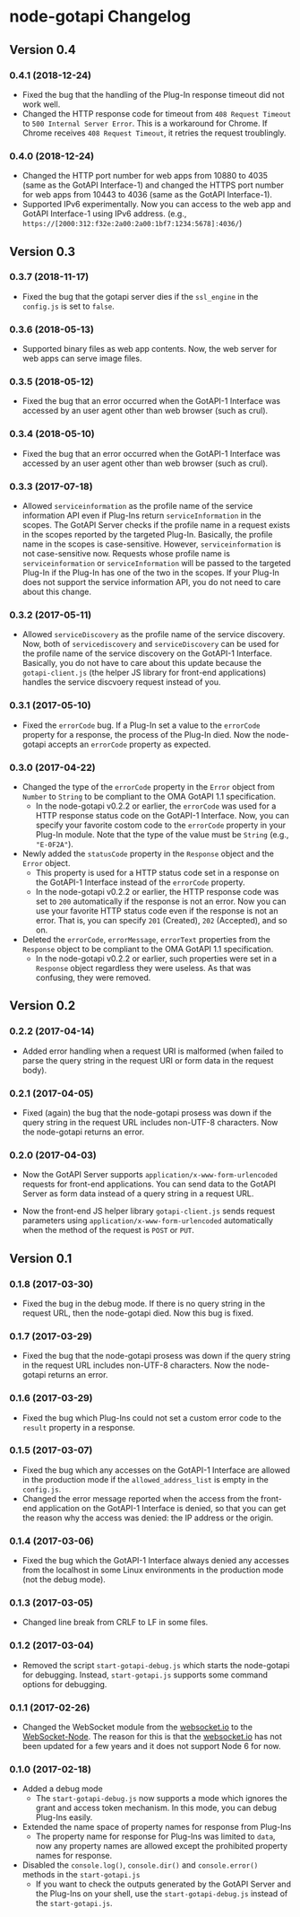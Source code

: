 node-gotapi Changelog
======================

## Version 0.4

### 0.4.1 (2018-12-24)

- Fixed the bug that the handling of the Plug-In response timeout did not work well.
- Changed the HTTP response code for timeout from `408 Request Timeout` to `500 Internal Server Error`. This is a workaround for Chrome. If Chrome receives `408 Request Timeout`, it retries the request troublingly.

### 0.4.0 (2018-12-24)

- Changed the HTTP port number for web apps from 10880 to 4035 (same as the GotAPI Interface-1) and changed the HTTPS port number for web apps from 10443 to 4036 (same as the GotAPI Interface-1).
- Supported IPv6 experimentally. Now you can access to the web app and GotAPI Interface-1 using IPv6 address. (e.g., `https://[2000:312:f32e:2a00:2a00:1bf7:1234:5678]:4036/`)

## Version 0.3

### 0.3.7 (2018-11-17)

- Fixed the bug that the gotapi server dies if the `ssl_engine` in the `config.js` is set to `false`.

### 0.3.6 (2018-05-13)

- Supported binary files as web app contents. Now, the web server for web apps can serve image files.

### 0.3.5 (2018-05-12)

- Fixed the bug that an error occurred when the GotAPI-1 Interface was accessed by an user agent other than web browser (such as crul).

### 0.3.4 (2018-05-10)

- Fixed the bug that an error occurred when the GotAPI-1 Interface was accessed by an user agent other than web browser (such as crul).

### 0.3.3 (2017-07-18)

- Allowed `serviceinformation` as the profile name of the service information API even if Plug-Ins return `serviceInformation` in the scopes. The GotAPI Server checks if the profile name in a request exists in the scopes reported by the targeted Plug-In. Basically, the profile name in the scopes is case-sensitive. However, `serviceinformation` is not case-sensitive now. Requests whose profile name is `serviceinformation` or `serviceInformation` will be passed to the targeted Plug-In if the Plug-In has one of the two in the scopes. If your Plug-In does not support the service information API, you do not need to care about this change.

### 0.3.2 (2017-05-11)

- Allowed `serviceDiscovery` as the profile name of the service discovery. Now, both of `servicediscovery` and `serviceDiscovery` can be used for the profile name of the service discovery on the GotAPI-1 Interface. Basically, you do not have to care about this update because the `gotapi-client.js` (the helper JS library for front-end applications) handles the service discvoery request instead of you.

### 0.3.1 (2017-05-10)

- Fixed the `errorCode` bug. If a Plug-In set a value to the `errorCode` property for a response, the process of the Plug-In died. Now the node-gotapi accepts an `errorCode` property as expected.

### 0.3.0 (2017-04-22)

- Changed the type of the `errorCode` property in the `Error` object from `Number` to `String` to be compliant to the OMA GotAPI 1.1 specification.
  - In the node-gotapi v0.2.2 or earlier, the `errorCode` was used for a HTTP response status code on the GotAPI-1 Interface. Now, you can specify your favorite costom code to the `errorCode` property in your Plug-In module. Note that the type of the value must be `String` (e.g., `"E-0F2A"`).
- Newly added the `statusCode` property in the `Response` object and the `Error` object.
  - This property is used for a HTTP status code set in a response on the GotAPI-1 Interface instead of the `errorCode` property.
  - In the node-gotapi v0.2.2 or earlier, the HTTP response code was set to `200` automatically if the response is not an error. Now you can use your favorite HTTP status code even if the response is not an error. That is, you can specify `201` (Created), `202` (Accepted), and so on.
- Deleted the `errorCode`, `errorMessage`, `errorText` properties from the `Response` object to be compliant to the OMA GotAPI 1.1 specification.
  - In the node-gotapi v0.2.2 or earlier, such properties were set in a `Response` object regardless they were useless. As that was confusing, they were removed.

## Version 0.2

### 0.2.2 (2017-04-14)

- Added error handling when a request URI is malformed (when failed to parse the query string in the request URI or form data in the request body).


### 0.2.1 (2017-04-05)

- Fixed (again) the bug that the node-gotapi prosess was down if the query string in the request URL includes non-UTF-8 characters. Now the node-gotapi returns an error.

### 0.2.0 (2017-04-03)

- Now the GotAPI Server supports `application/x-www-form-urlencoded` requests for front-end applications. You can send data to the GotAPI Server as form data instead of a query string in a request URL.

- Now the front-end JS helper library `gotapi-client.js` sends request parameters using `application/x-www-form-urlencoded` automatically when the method of the request is `POST` or `PUT`.

## Version 0.1

### 0.1.8 (2017-03-30)

- Fixed the bug in the debug mode. If there is no query string in the request URL, then the node-gotapi died. Now this bug is fixed.

### 0.1.7 (2017-03-29)

- Fixed the bug that the node-gotapi prosess was down if the query string in the request URL includes non-UTF-8 characters. Now the node-gotapi returns an error.

### 0.1.6 (2017-03-29)

- Fixed the bug which Plug-Ins could not set a custom error code to the `result` property in a response.

### 0.1.5 (2017-03-07)

- Fixed the bug which any accesses on the GotAPI-1 Interface are allowed in the production mode if the `allowed_address_list` is empty in the `config.js`.
- Changed the error message reported when the access from the front-end application on the GotAPI-1 Interface is denied, so that you can get the reason why the access was denied: the IP address or the origin.

### 0.1.4 (2017-03-06)

- Fixed the bug which the GotAPI-1 Interface always denied any accesses from the localhost in some Linux environments in the production mode (not the debug mode).

### 0.1.3 (2017-03-05)

- Changed line break from CRLF to LF in some files.

### 0.1.2 (2017-03-04)

- Removed the script `start-gotapi-debug.js` which starts the node-gotapi for debugging. Instead, `start-gotapi.js` supports some command options for debugging.

### 0.1.1 (2017-02-26)
- Changed the WebSocket module from the [websocket.io](https://github.com/LearnBoost/websocket.io) to the [WebSocket-Node](https://github.com/theturtle32/WebSocket-Node). The reason for this is that the [websocket.io](https://github.com/LearnBoost/websocket.io) has not been updated for a few years and it does not support Node 6 for now.

### 0.1.0 (2017-02-18)
- Added a debug mode
  - The `start-gotapi-debug.js` now supports a mode which ignores the grant and access token mechanism. In this mode, you can debug Plug-Ins easily.
- Extended the name space of property names for response from Plug-Ins
  - The property name for response for Plug-Ins was limited to `data`, now any property names are allowed except the prohibited property names for response.
- Disabled the `console.log()`, `console.dir()` and `console.error()` methods in the `start-gotapi.js`
  - If you want to check the outputs generated by the GotAPI Server and the Plug-Ins on your shell, use the `start-gotapi-debug.js` instead of the `start-gotapi.js`.